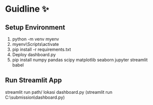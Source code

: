 # Guidline ✨

## Setup Environment
1. python -m venv myenv
2. myenv\Scripts\activate
3. pip install -r requirements.txt
4. Deploy dashboard.py
5. pip install numpy pandas scipy matplotlib seaborn jupyter streamlit babel

## Run Streamlit App
streamlit run path/ lokasi dashboard.py (streamlit run C:\submission\dashboard.py)
